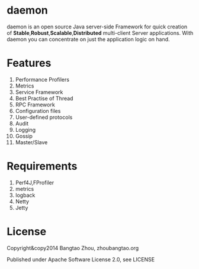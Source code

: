 daemon
======

daemon is an open source Java server-side Framework for quick creation of **Stable**,**Robust**,**Scalable**,**Distributed** multi-client Server applications.
With daemon you can concentrate on just the application logic on hand.

Features
=======

1. Performance Profilers
2. Metrics
3. Service Framework
4. Best Practise of Thread
5. RPC Framework
6. Configuration files
7. User-defined protocols
8. Audit
9. Logging
10. Gossip
11. Master/Slave

Requirements
===========

1. Perf4J,FProfiler
2. metrics
3. logback
4. Netty
5. Jetty

License
======
Copyright&copy2014 Bangtao Zhou, zhoubangtao.org

Published under Apache Software License 2.0, see LICENSE
